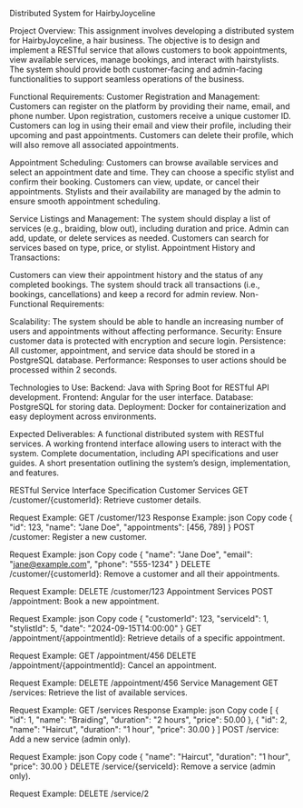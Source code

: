 Distributed System for HairbyJoyceline

Project Overview: This assignment involves developing a distributed system for HairbyJoyceline, a hair business. The objective is to design and implement a RESTful service that allows customers to book appointments, view available services, manage bookings, and interact with hairstylists. The system should provide both customer-facing and admin-facing functionalities to support seamless operations of the business.

Functional Requirements:
Customer Registration and Management:
Customers can register on the platform by providing their name, email, and phone number.
Upon registration, customers receive a unique customer ID.
Customers can log in using their email and view their profile, including their upcoming and past appointments.
Customers can delete their profile, which will also remove all associated appointments.

Appointment Scheduling:
Customers can browse available services and select an appointment date and time.
They can choose a specific stylist and confirm their booking.
Customers can view, update, or cancel their appointments.
Stylists and their availability are managed by the admin to ensure smooth appointment scheduling.

Service Listings and Management:
The system should display a list of services (e.g., braiding, blow out), including duration and price.
Admin can add, update, or delete services as needed.
Customers can search for services based on type, price, or stylist.
Appointment History and Transactions:

Customers can view their appointment history and the status of any completed bookings.
The system should track all transactions (i.e., bookings, cancellations) and keep a record for admin review.
Non-Functional Requirements:

Scalability: The system should be able to handle an increasing number of users and appointments without affecting performance.
Security: Ensure customer data is protected with encryption and secure login.
Persistence: All customer, appointment, and service data should be stored in a PostgreSQL database.
Performance: Responses to user actions should be processed within 2 seconds.

Technologies to Use:
Backend: Java with Spring Boot for RESTful API development.
Frontend: Angular for the user interface.
Database: PostgreSQL for storing data.
Deployment: Docker for containerization and easy deployment across environments.

Expected Deliverables:
A functional distributed system with RESTful services.
A working frontend interface allowing users to interact with the system.
Complete documentation, including API specifications and user guides.
A short presentation outlining the system’s design, implementation, and features.

RESTful Service Interface Specification
Customer Services
GET /customer/{customerId}: Retrieve customer details.

Request Example: GET /customer/123
Response Example:
json
Copy code
{
  "id": 123,
  "name": "Jane Doe",
  "appointments": [456, 789]
}
POST /customer: Register a new customer.

Request Example:
json
Copy code
{
  "name": "Jane Doe",
  "email": "jane@example.com",
  "phone": "555-1234"
}
DELETE /customer/{customerId}: Remove a customer and all their appointments.

Request Example: DELETE /customer/123
Appointment Services
POST /appointment: Book a new appointment.

Request Example:
json
Copy code
{
  "customerId": 123,
  "serviceId": 1,
  "stylistId": 5,
  "date": "2024-09-15T14:00:00"
}
GET /appointment/{appointmentId}: Retrieve details of a specific appointment.

Request Example: GET /appointment/456
DELETE /appointment/{appointmentId}: Cancel an appointment.

Request Example: DELETE /appointment/456
Service Management
GET /services: Retrieve the list of available services.

Request Example: GET /services
Response Example:
json
Copy code
[
  {
    "id": 1,
    "name": "Braiding",
    "duration": "2 hours",
    "price": 50.00
  },
  {
    "id": 2,
    "name": "Haircut",
    "duration": "1 hour",
    "price": 30.00
  }
]
POST /service: Add a new service (admin only).

Request Example:
json
Copy code
{
  "name": "Haircut",
  "duration": "1 hour",
  "price": 30.00
}
DELETE /service/{serviceId}: Remove a service (admin only).

Request Example: DELETE /service/2
